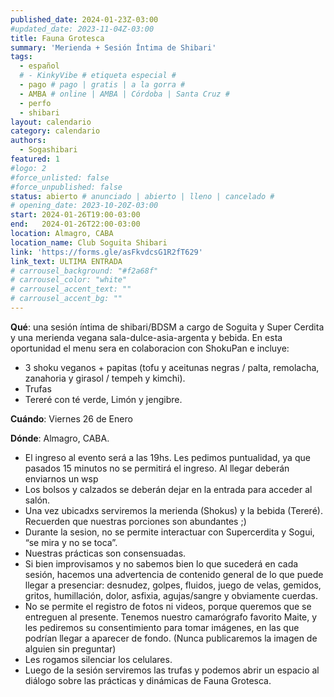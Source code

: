 ```yaml
---
published_date: 2024-01-23Z-03:00
#updated_date: 2023-11-04Z-03:00
title: Fauna Grotesca
summary: 'Merienda + Sesión Íntima de Shibari'
tags:
  - español
  # - KinkyVibe # etiqueta especial #
  - pago # pago | gratis | a la gorra #
  - AMBA # online | AMBA | Córdoba | Santa Cruz #
  - perfo
  - shibari
layout: calendario
category: calendario
authors:
  - Sogashibari
featured: 1
#logo: 2
#force_unlisted: false
#force_unpublished: false
status: abierto # anunciado | abierto | lleno | cancelado #
# opening_date: 2023-10-20Z-03:00
start: 2024-01-26T19:00-03:00
end:   2024-01-26T22:00-03:00
location: Almagro, CABA
location_name: Club Soguita Shibari
link: 'https://forms.gle/asFkvdcsG1R2fT629'
link_text: ULTIMA ENTRADA
# carrousel_background: "#f2a68f"
# carrousel_color: "white"
# carrousel_accent_text: ""
# carrousel_accent_bg: ""
---
```

**Qué**: una sesión íntima de shibari/BDSM a cargo de Soguita y Super Cerdita y una merienda vegana sala-dulce-asia-argenta y bebida. En esta oportunidad el menu sera en colaboracion con ShokuPan e incluye:

- 3 shoku veganos + papitas (tofu y aceitunas negras / palta, remolacha, zanahoria y girasol / tempeh y kimchi).
- Trufas
- Tereré con té verde, Limón y jengibre.

**Cuándo**: Viernes 26 de Enero

**Dónde**: Almagro, CABA.

- El ingreso al evento será a las 19hs. Les pedimos puntualidad, ya que pasados 15 minutos no se permitirá el ingreso. Al llegar deberán enviarnos un wsp
- Los bolsos y calzados se deberán dejar en la entrada para acceder al salón.
- Una vez ubicadxs serviremos la merienda (Shokus) y la bebida (Tereré). Recuerden que nuestras porciones son abundantes ;)
- Durante la sesion, no se permite interactuar con Supercerdita y Sogui, “se mira y no se toca”.
- Nuestras prácticas son consensuadas. 
- Si bien improvisamos y no sabemos bien lo que sucederá en cada sesión, hacemos una advertencia de contenido general de lo que puede llegar a presenciar: desnudez, golpes, fluidos, juego de velas, gemidos, gritos, humillación, dolor, asfixia, agujas/sangre y obviamente cuerdas.
- No se permite el registro de fotos ni videos, porque queremos que se entreguen al presente. Tenemos nuestro camarógrafo favorito Maite, y les pediremos su consentimiento para tomar imágenes, en las que podrían llegar a aparecer de fondo. (Nunca publicaremos la imagen de alguien sin preguntar)
- Les rogamos silenciar los celulares.
- Luego de la sesión serviremos las trufas y podemos abrir un espacio al diálogo sobre las prácticas y dinámicas de Fauna Grotesca.